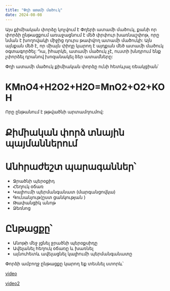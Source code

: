 ```yaml
---
title: "Փղի ատամի մածուկ"
date: 2024-08-08
---
```



Այս քիմիական փորձը կոչվում է Փղերի ատամի մածուկ, քանի որ փորձի ընթացքում առաջացնում է մեծ փրփուր խառնաշփոթ, 
որը նման է խողովակի միջից դուրս թափվող ատամի մածուկի:
Այն այնքան մեծ է, որ միայն փիղը կարող է այդքան մեծ ատամի մածուկ օգտագործել:
Դա, իհարկե, ատամի մածուկ չէ, ուստի խնդրում ենք չփորձել դրանով խոզանակել ձեր ատամները: 

Փղի ատամի մածուկ քիմիական փորձը ունի հետևյալ ռեակցիան՝ 

# KMnO4+H2O2+H2O=MnO2+O2+KOH

Որը ընթանում է թթվածնի արտամղումով:

# Քիմիական փորձ տնային պայմաններում 
# Անհրաժեշտ պարագաններ՝
- Ջրածնի պերօքիդ
- Հեղուկ օճառ
- Կալիումի պերմանգանատ (մարգանցովկա)
- Գունանյութ(ըստ ցանկության )
- Թափանցիկ անոթ
- Ձեռնոց
#  Ընթացքը՝
- Անոթի մեջ լցնել ջրածնի պերօքսիդը
- Ավելանել հեղուկ օճառը և խառնել
- այնուհետև ավելացնել կալիումի պերմանգանատը

Փորձի ամբողջ ընթացքը կարող եք տեսնել ստորև՝

[video](https://youtube.com/shorts/QBCYHkDlZGs?si=Unu_bvxpDA1jZ5n)



[video2](https://youtube.com/shorts/SM82lh5LZCI?si=19e8ttJbfkqXaHI9)


